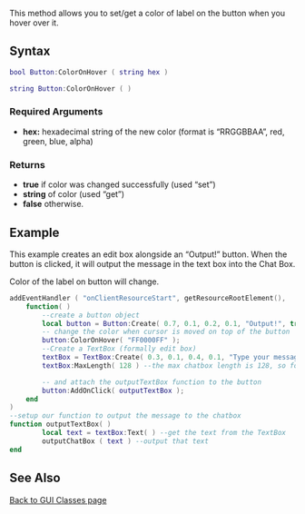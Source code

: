 <pageclass class="client" subcaption="GUI Class method"></pageclass>

This method allows you to set/get a color of label on the button when you hover over it.

Syntax
------

``` lua
bool Button:ColorOnHover ( string hex )
```

``` lua
string Button:ColorOnHover ( )
```

### Required Arguments

-   **hex:** hexadecimal string of the new color (format is “RRGGBBAA”, red, green, blue, alpha)

### Returns

-   **true** if color was changed successfully (used “set”)
-   **string** of color (used “get”)
-   **false** otherwise.

Example
-------

This example creates an edit box alongside an “Output!” button. When the button is clicked, it will output the message in the text box into the Chat Box.

Color of the label on button will change.

``` lua
addEventHandler ( "onClientResourceStart", getResourceRootElement(),
    function( )
        --create a button object
        local button = Button:Create( 0.7, 0.1, 0.2, 0.1, "Output!", true );
        -- change the color when cursor is moved on top of the button
        button:ColorOnHover( "FF0000FF" );
        --Create a TextBox (formally edit box)
        textBox = TextBox:Create( 0.3, 0.1, 0.4, 0.1, "Type your message here!", true )
        textBox:MaxLength( 128 ) --the max chatbox length is 128, so force this

        -- and attach the outputTextBox function to the button
        button:AddOnClick( outputTextBox );
    end
)
--setup our function to output the message to the chatbox
function outputTextBox( )
        local text = textBox:Text( ) --get the text from the TextBox
        outputChatBox ( text ) --output that text
end
```

See Also
--------

[Back to GUI Classes page](/GUI_Classes.md "wikilink")
